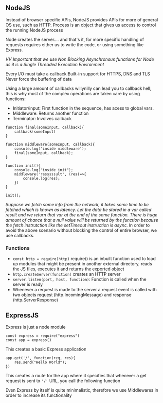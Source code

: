 ## NodeJS
Instead of browser specific APIs, NodeJS provides APIs for more of general OS use, such as HTTP.
Process is an object that gives us access to control the running NodeJS process

Node creates the server.... and that's it, for more specific handling of requests requires either us to write the code, or using something like Express.

*VV Important that we use Non Blocking Asynchronous functions for Node as it is a Single Threaded Execution Environment* 

Every I/O must take a callback
Built-in support for HTTPS, DNS and TLS
Never force the buffering of data

Using a large amount of callbacks willynilly can lead you to callback hell, this is why most of the complex operations are taken care by using functions:
* Initiator/input: First function in the sequence, has acess to global vars.
* Middleware: Returns another function
* Terminator: Involves callback
```
function final(someInput, callback){
	callback(someInput)
}

function middleware(someInput, callback){
	console.log('inside middleware');
	final(someInput, callback);
}

function init(){
	console.log("inside init");
	middleware('resssssult', (res)=>{
		console.log(res);
	})
}

init();
```

*Suppose we fetch some info from the network, it takes some time to be fetched which is known as latency. Let the data be stored in a var called result and we return that var at the end of the same function. There is huge amount of chance that a null value will be returned by the function because the fetch instrutction like the setTimeout instruction is async.*
In order to avoid the above scenario without blocking the control of entire browser, we use callbacks.

### Functions
* `const http = require(http)` require() is an inbuilt function used to load up modules that might be present in another external directory, reads the JS files, executes it and returns the exported object
* `http.createServer(function)` creates an HTTP server 
* `server.listen(port, host, function)`: Function is called when the server is ready
* Whenever a request is made to the server a request event is called with two objects request (http.IncomingMessage) and response (http.ServerResponse)


## ExpressJS
Express is just a node module 

```
const express = require("express")
const app = express()
```

This creates a basic Express application

```
app.get('/', function(req, res){
	res.send("Hello World");
})
```
This creates a route for the app where it specifies that whenever a get request is sent to `'/'` URL, you call the following function


Even Express by itself is quite minimalistic, therefore we use Middlewares in order to increase its functionality